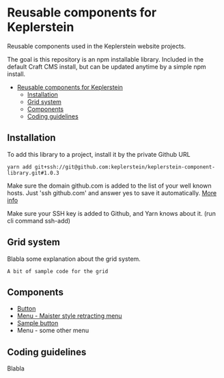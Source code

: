 # Reusable components for Keplerstein

Reusable components used in the Keplerstein website projects.

The goal is this repository is an npm installable library. Included in the default Craft CMS install, but can be updated anytime by a simple npm install.

- [Reusable components for Keplerstein](#Reusable-components-for-Keplerstein)
  - [Installation](#Installation)
  - [Grid system](#Grid-system)
  - [Components](#Components)
  - [Coding guidelines](#Coding-guidelines)


## Installation

To add this library to a project, install it by the private Github URL

```
yarn add git+ssh://git@github.com:keplerstein/keplerstein-component-library.git#1.0.3
```

Make sure the domain github.com is added to the list of your well known hosts. Just 'ssh github.com' and answer yes to save it automatically.
[More info](https://stackoverflow.com/questions/13363553/git-error-host-key-verification-failed-when-connecting-to-remote-repository)

Make sure your SSH key is added to Github, and Yarn knows about it. (run cli command ssh-add)

<a name="grid-system"/>

## Grid system

Blabla some explanation about the grid system. 

```
A bit of sample code for the grid
```

<a name="components"/>

## Components
* [Button](./button)
* [Menu - Maister style retracting menu](./menu-retracting)
* [Sample button](./sample-button)
* Menu - some other menu

<a name="coding-guidelines"/>

## Coding guidelines

Blabla